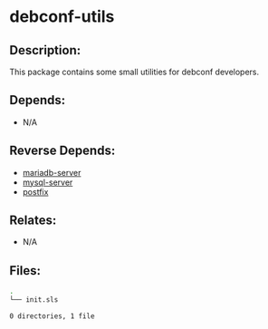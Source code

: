 # debconf-utils

## Description:

This package contains some small utilities for debconf developers.

## Depends:

  -  N/A

## Reverse Depends:

  -  [mariadb-server](/salt/mariadb-server)
  -  [mysql-server](/salt/mysql-server)
  -  [postfix](/salt/postfix)

## Relates:

  -  N/A

## Files:

```bash
.
└── init.sls

0 directories, 1 file
```
